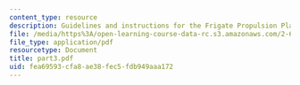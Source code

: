 ```yaml
---
content_type: resource
description: Guidelines and instructions for the Frigate Propulsion Plant Design Project.
file: /media/https%3A/open-learning-course-data-rc.s3.amazonaws.com/2-611-marine-power-and-propulsion-fall-2006/fea69593cfa8ae38fec5fdb949aaa172_part3.pdf
file_type: application/pdf
resourcetype: Document
title: part3.pdf
uid: fea69593-cfa8-ae38-fec5-fdb949aaa172
---
```


